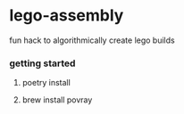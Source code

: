 # lego-assembly
fun hack to algorithmically create lego builds

### getting started

1. poetry install

2. brew install povray